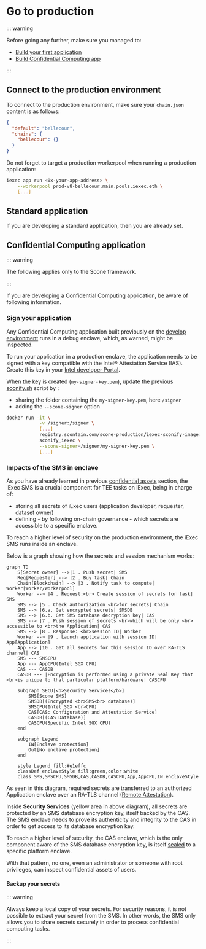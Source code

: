 # Go to production

::: warning

Before going any further, make sure you managed to:

- [Build your first application](your-first-app.md)
- [Build Confidential Computing app](confidential-computing/README.md)

:::

## Connect to the production environment

To connect to the production environment, make sure your `chain.json` content is
as follows:

```json
{
  "default": "bellecour",
  "chains": {
    "bellecour": {}
  }
}
```

Do not forget to target a production workerpool when running a production
application:

```bash
iexec app run <0x-your-app-address> \
    --workerpool prod-v8-bellecour.main.pools.iexec.eth \
    [...]
```

## Standard application

If you are developing a standard application, then you are already set.

## Confidential Computing application

::: warning

The following applies only to the Scone framework.

:::

If you are developing a Confidential Computing application, be aware of
following information.

### Sign your application

Any Confidential Computing application built previously on the
[develop environment](confidential-computing/intel-sgx-technology.md#lets-build)
runs in a debug enclave, which, as warned, might be inspected.

To run your application in a production enclave, the application needs to be
signed with a key compatible with the Intel® Attestation Service (IAS). Create
this key in your
[Intel developer Portal](https://api.portal.trustedservices.intel.com/).

When the key is created (`my-signer-key.pem`), update the previous
[sconify.sh](confidential-computing/create-your-first-sgx-app.md#build-the-tee-docker-image)
script by :

- sharing the folder containing the `my-signer-key.pem`, here `/signer`
- adding the `--scone-signer` option

```bash
docker run -it \
            -v /signer:/signer \
            [...]
            registry.scontain.com/scone-production/iexec-sconify-image:<version> \
            sconify_iexec \
            --scone-signer=/signer/my-signer-key.pem \
            [...]
```

### Impacts of the SMS in enclave

As you have already learned in previous
[confidential assets](confidential-computing/access-confidential-assets.md)
section, the iExec SMS is a crucial component for TEE tasks on iExec, being in
charge of:

- storing all secrets of iExec users (application developer, requester, dataset
  owner)
- defining - by following on-chain governance - which secrets are accessible to
  a specific enclave.

To reach a higher level of security on the production environment, the iExec SMS
runs inside an enclave.

Below is a graph showing how the secrets and session mechanism works:

```mermaid
graph TD
    S[Secret owner] -->|1 . Push secret| SMS
    Req[Requester] --> |2 . Buy task| Chain
    Chain[Blockchain] --> |3 . Notify task to compute| Worker[Worker/Workerpool]
    Worker --> |4 . Request:<br> Create session of secrets for task| SMS
    SMS --> |5 . Check authorization <br>for secrets| Chain
    SMS --> |6.a. Get encrypted secrets| SMSDB
    SMS --> |6.b. Get SMS database decryption key| CAS
    SMS --> |7 . Push session of secrets <br>which will be only <br> accessible to <br>the Application| CAS
    SMS --> |8 . Response: <br>session ID| Worker
    Worker --> |9 . Launch application with session ID| App[Application]
    App --> |10 . Get all secrets for this session ID over RA-TLS channel| CAS
    SMS --- SMSCPU
    App --- AppCPU(Intel SGX CPU)
    CAS --- CASDB
    CASDB --- |Encryption is performed using a private Seal Key that <br>is unique to that particular platform/hardware| CASCPU

    subgraph SECU[<b>Security Services</b>]
        SMS[Scone SMS]
        SMSDB[(Encrypted <br>SMS<br> database)]
        SMSCPU(Intel SGX <br>CPU)
        CAS[CAS: Configuration and Attestation Service]
        CASDB[(CAS Database)]
        CASCPU(Specific Intel SGX CPU)
    end

    subgraph Legend
        IN[Enclave protection]
        Out[No enclave protection]
    end

    style Legend fill:#e1effc
    classDef enclaveStyle fill:green,color:white
    class SMS,SMSCPU,SMSDB,CAS,CASDB,CASCPU,App,AppCPU,IN enclaveStyle
```

As seen in this diagram, required secrets are transferred to an authorized
Application enclave over an RA-TLS channel
([Remote Attestation](https://www.intel.com/content/www/us/en/developer/tools/software-guard-extensions/attestation-services.html)).

Inside **Security Services** (yellow area in above diagram), all secrets are
protected by an SMS database encryption key, itself backed by the CAS. The SMS
enclave needs to prove its authenticity and integrity to the CAS in order to get
access to its database encryption key.

To reach a higher level of security, the CAS enclave, which is the only
component aware of the SMS database encryption key, is itself
[sealed](https://www.intel.com/content/www/us/en/developer/articles/technical/introduction-to-intel-sgx-sealing.html)
to a specific platform enclave.

With that pattern, no one, even an administrator or someone with root
privileges, can inspect confidential assets of users.

#### Backup your secrets

::: warning

Always keep a local copy of your secrets. For security reasons, it is not
possible to extract your secret from the SMS. In other words, the SMS only
allows you to share secrets securely in order to process confidential computing
tasks.

:::
